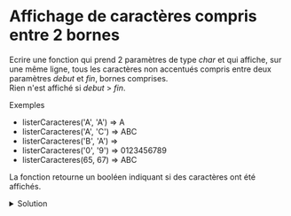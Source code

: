 # Affichage de caractères compris entre 2 bornes
Ecrire une fonction qui prend 2 paramètres de type *char* et qui affiche, sur une même ligne, tous les caractères non accentués compris entre deux paramètres *debut* et *fin*, bornes comprises.
</br>Rien n'est affiché si *debut* > *fin*.

Exemples

- listerCaracteres('A', 'A') => A
- listerCaracteres('A', 'C') => ABC 
- listerCaracteres('B', 'A') => 
- listerCaracteres('0', '9') => 0123456789
- listerCaracteres(65, 67)   => ABC

La fonction retourne un booléen indiquant si des caractères ont été affichés.

<details>
<summary>Solution</summary>

~~~cpp
#include <iostream>

using namespace std;

bool listerCaracteres(char debut,
                      char fin);

int main() {
   bool b;

   cout << "1) 'A' => 'A' : ";
   b = listerCaracteres('A', 'A');
   cout << boolalpha << '\t' << b << endl;

   cout << "2) 'A' => 'C' : ";
   b = listerCaracteres('A', 'C');
   cout << '\t' << b << endl;

   cout << "3) 'B' => 'A' : ";
   b = listerCaracteres('B', 'A');
   cout << '\t' << b << endl;

   cout << "4) '0' => '9' : ";
   listerCaracteres('0', '9');
   cout << endl;

   cout << "5) 65  => 66  : ";
   listerCaracteres(65, 66);
   cout << endl;

   cout << "6) 147 => 155 : ";
   listerCaracteres('\x93', '\x9B');
   cout << endl;

   cout << "7) 120 => 127 : ";
   listerCaracteres(120, 127);
   cout << endl;

   cout << "8) 120 => 140 : ";
   b = listerCaracteres(120, 140);
   cout << '\t' << b << endl;

   cout << endl;
   cout << "/!\\ DANGER" << endl;
   cout << "\tint(char(65))  : " << int(char(65))  << endl
        << "\tint(char(127)) : " << int(char(127)) << endl
        << "\tint(char(128)) : " << int(char(128)) << endl;
   cout << ".. sera vu plus tard dans le cours."   << endl;

   cout << endl;
   cout << "Fin des tests" << endl;
}

//------------------------------------------------------------

bool listerCaracteres(char debut,
                      char fin) {
  for (char c = debut; c <= fin; ++c) {
    cout << c;
    if (c == fin) break; // Traitement du cas où fin est le dernier des char
  }
  return debut <= fin;
}

/* Autre solution plus compliquée
bool listerCaracteres(char debut,
                      char fin) {
   if(debut > fin)
      return false;

   int n = fin - debut + 1;
   for(int i = 0; i < n; ++i, ++debut) {
      cout << debut;
   }

   return true;
}
*/

//
//      1) 'A' => 'A' : A
//      2) 'A' => 'C' : ABC
//      3) 'B' => 'A' :
//      4) '0' => '9' : 0123456789
//      5) 65  => 66  : AB
//      6) 147 => 155 : ���������
//      7) 120 => 127 : xyz{|}~�
//      8) 120 => 140 :
//
//      /!\ DANGER
//      int(char(65))  : 65
//      int(char(127)) : 127
//      int(char(128)) : -128
//      int(char(140)) : -116
//      .. sera vu plus tard dans le cours.
//
//      Fin des tests

~~~
</details>
